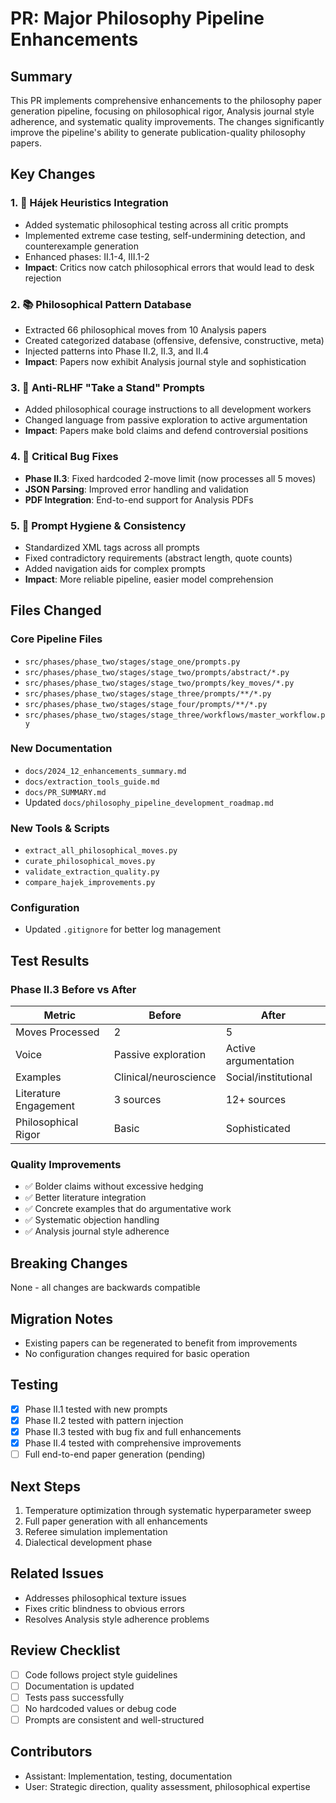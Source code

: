 # PR: Major Philosophy Pipeline Enhancements

## Summary
This PR implements comprehensive enhancements to the philosophy paper generation pipeline, focusing on philosophical rigor, Analysis journal style adherence, and systematic quality improvements. The changes significantly improve the pipeline's ability to generate publication-quality philosophy papers.

## Key Changes

### 1. 🧠 Hájek Heuristics Integration
- Added systematic philosophical testing across all critic prompts
- Implemented extreme case testing, self-undermining detection, and counterexample generation
- Enhanced phases: II.1-4, III.1-2
- **Impact**: Critics now catch philosophical errors that would lead to desk rejection

### 2. 📚 Philosophical Pattern Database
- Extracted 66 philosophical moves from 10 Analysis papers
- Created categorized database (offensive, defensive, constructive, meta)
- Injected patterns into Phase II.2, II.3, and II.4
- **Impact**: Papers now exhibit Analysis journal style and sophistication

### 3. 💪 Anti-RLHF "Take a Stand" Prompts
- Added philosophical courage instructions to all development workers
- Changed language from passive exploration to active argumentation
- **Impact**: Papers make bold claims and defend controversial positions

### 4. 🐛 Critical Bug Fixes
- **Phase II.3**: Fixed hardcoded 2-move limit (now processes all 5 moves)
- **JSON Parsing**: Improved error handling and validation
- **PDF Integration**: End-to-end support for Analysis PDFs

### 5. 🧹 Prompt Hygiene & Consistency
- Standardized XML tags across all prompts
- Fixed contradictory requirements (abstract length, quote counts)
- Added navigation aids for complex prompts
- **Impact**: More reliable pipeline, easier model comprehension

## Files Changed

### Core Pipeline Files
- `src/phases/phase_two/stages/stage_one/prompts.py`
- `src/phases/phase_two/stages/stage_two/prompts/abstract/*.py`
- `src/phases/phase_two/stages/stage_two/prompts/key_moves/*.py`
- `src/phases/phase_two/stages/stage_three/prompts/**/*.py`
- `src/phases/phase_two/stages/stage_four/prompts/**/*.py`
- `src/phases/phase_two/stages/stage_three/workflows/master_workflow.py`

### New Documentation
- `docs/2024_12_enhancements_summary.md`
- `docs/extraction_tools_guide.md`
- `docs/PR_SUMMARY.md`
- Updated `docs/philosophy_pipeline_development_roadmap.md`

### New Tools & Scripts
- `extract_all_philosophical_moves.py`
- `curate_philosophical_moves.py`
- `validate_extraction_quality.py`
- `compare_hajek_improvements.py`

### Configuration
- Updated `.gitignore` for better log management

## Test Results

### Phase II.3 Before vs After
| Metric | Before | After |
|--------|--------|-------|
| Moves Processed | 2 | 5 |
| Voice | Passive exploration | Active argumentation |
| Examples | Clinical/neuroscience | Social/institutional |
| Literature Engagement | 3 sources | 12+ sources |
| Philosophical Rigor | Basic | Sophisticated |

### Quality Improvements
- ✅ Bolder claims without excessive hedging
- ✅ Better literature integration
- ✅ Concrete examples that do argumentative work
- ✅ Systematic objection handling
- ✅ Analysis journal style adherence

## Breaking Changes
None - all changes are backwards compatible

## Migration Notes
- Existing papers can be regenerated to benefit from improvements
- No configuration changes required for basic operation

## Testing
- [x] Phase II.1 tested with new prompts
- [x] Phase II.2 tested with pattern injection
- [x] Phase II.3 tested with bug fix and full enhancements
- [x] Phase II.4 tested with comprehensive improvements
- [ ] Full end-to-end paper generation (pending)

## Next Steps
1. Temperature optimization through systematic hyperparameter sweep
2. Full paper generation with all enhancements
3. Referee simulation implementation
4. Dialectical development phase

## Related Issues
- Addresses philosophical texture issues
- Fixes critic blindness to obvious errors
- Resolves Analysis style adherence problems

## Review Checklist
- [ ] Code follows project style guidelines
- [ ] Documentation is updated
- [ ] Tests pass successfully
- [ ] No hardcoded values or debug code
- [ ] Prompts are consistent and well-structured

## Contributors
- Assistant: Implementation, testing, documentation
- User: Strategic direction, quality assessment, philosophical expertise 